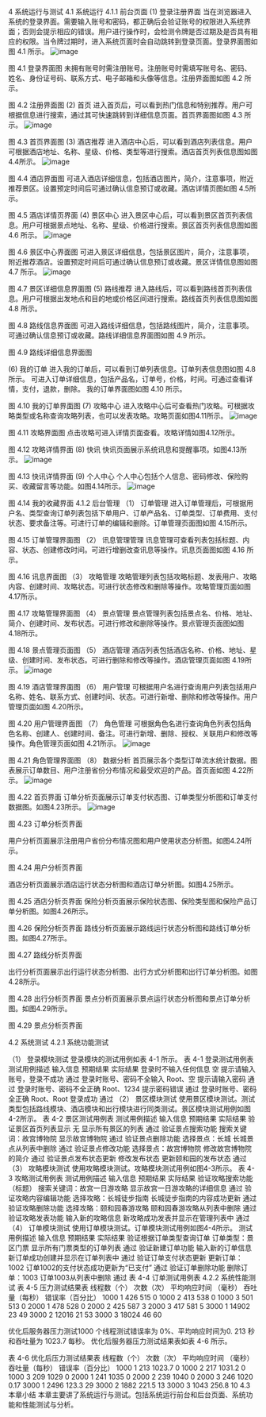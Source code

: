 4	系统运行与测试
4.1	系统运行
4.1.1	前台页面
(1)	登录注册界面
当在浏览器进入系统的登录界面。需要输入账号和密码，都正确后会验证账号的权限进入系统界面；否则会提示相应的错误。用户进行操作时，会检测令牌是否过期及是否具有相应的权限。当令牌过期时，进入系统页面时会自动跳转到登录页面。登录界面图如图 4.1 所示。
![image](https://github.com/znwhyzzq/GO-TO-TOURISM/assets/107784498/734faf20-e9f2-4ce4-bb22-1a55cf2c44aa)

图 4.1 登录界面图
未拥有账号时需注册账号。注册账号时需填写账号名、密码、姓名、身份证号码、联系方式、电子邮箱和头像等信息。注册界面图如图 4.2 所示。
 
图 4.2 注册界面图
(2)	首页
进入首页后，可以看到热门信息和特别推荐。用户可根据信息进行搜索，通过其可快速跳转到详细信息页面。首页界面图如图 4.3 所示。
 ![image](https://github.com/znwhyzzq/GO-TO-TOURISM/assets/107784498/1a092f2f-26c9-41b2-8be1-6ad7ea326427)

图 4.3 首页界面图
(3)	酒店推荐
进入酒店中心后，可以看到酒店列表信息。用户可根据酒店地址、名称、星级、价格、类型等进行搜索。酒店首页列表信息图如图 4.4所示。
 ![image](https://github.com/znwhyzzq/GO-TO-TOURISM/assets/107784498/188f902a-b726-4760-8faa-39f3c7b22f29)

图 4.4 酒店界面图
可进入酒店详细信息，包括酒店图片，简介，注意事项，附近推荐景区。设置预定时间后可通过确认信息预订或收藏。酒店详情页图如图 4.5所示。
 
图 4.5 酒店详情页界面
(4)	景区中心
进入景区中心后，可以看到景区首页列表信息。用户可根据景点地址、名称、星级、价格进行搜索。景区首页列表信息图如图 4.6 所示。
 ![image](https://github.com/znwhyzzq/GO-TO-TOURISM/assets/107784498/869a7f24-54cb-4c03-a5ae-f7c7077993ce)

图 4.6 景区中心界面图
可进入景区详细信息，包括景区图片，简介，注意事项，附近推荐酒店。设置预定时间后可通过确认信息预订或收藏。景区详情信息图如图 4.7 所示。
 ![image](https://github.com/znwhyzzq/GO-TO-TOURISM/assets/107784498/8687db4d-0900-407b-8e31-80c60a439aa0)

图 4.7 景区详细信息界面图
(5)	路线推荐
进入路线后，可以看到路线首页列表信息。用户可根据出发地点和目的地或价格区间进行搜索。路线首页列表信息图如图 4.8 所示。
 
图 4.8 路线信息界面图
可进入路线详细信息，包括路线图片，简介，注意事项。可通过确认信息预订或收藏。路线详细信息界面图如图 4.9 所示。

图 4.9 路线详细信息界面图

(6)	我的订单
进入我的订单后，可以看到订单列表信息。订单列表信息图如图 4.8 所示。
可进入订单详细信息，包括产品名，订单号，价格，时间。可通过查看详情，支付，退款，删除。
我的订单界面图如图 4.10 所示。
 
图 4.10 我的订单界面图
(7)	攻略中心
进入攻略中心后可查看热门攻略。可根据攻略类型或名称查询攻略列表，也可以发表攻略。攻略页面如图4.11所示。
 ![image](https://github.com/znwhyzzq/GO-TO-TOURISM/assets/107784498/4f66cdd7-fb4e-4ccc-88b2-aff516e4b367)

图 4.11 攻略界面图
点击攻略可进入详情页面查看。攻略详情如图4.12所示。
 
图 4.12 攻略详情界面
(8)	快讯
快讯页面展示系统讯息和提醒事项。如图4.13所示。
 ![image](https://github.com/znwhyzzq/GO-TO-TOURISM/assets/107784498/fa11f78c-9b53-42a5-8deb-631f27c967d9)

图 4.13 快讯详情界面
(9)	个人中心
个人中心包括个人信息、密码修改、保险购买、收藏留言等功能。如图4.14所示。
 ![image](https://github.com/znwhyzzq/GO-TO-TOURISM/assets/107784498/505ef3f9-50cd-4039-9dd5-f2dfd0bc1b06)

图 4.14 我的收藏界面
4.1.2	后台管理
（1）	订单管理
进入订单管理后，可根据用户名、类型查询订单列表包括下单用户、订单产品名、订单类型、订单费用、支付状态、要求备注等。可进行订单的编辑和删除。订单管理页面图如图 4.15所示。
 
图 4.15 订单管理界面图
（2）	讯息管理管理
讯息管理可查看列表包括标题、内容、状态、创建修改时间。可进行增删改查讯息等操作。讯息页面图如图 4.16 所示。
 

图 4.16 讯息界面图
（3）	攻略管理
攻略管理列表包括攻略标题、发表用户、攻略内容、创建时间、攻略状态。可进行状态修改和删除等操作。攻略管理页面如图 4.17所示。
 
图 4.17 攻略管理界面图
（4）	景点管理
景点管理列表包括景点名、价格、地址、简介、创建时间、发布状态。可进行修改和删除等操作。景点管理页面图如图 4.18所示。
 

图 4.18 景点管理页面图
（5）	酒店管理
酒店列表包括酒店名称、价格、地址、星级、创建时间、发布状态。可进行删除和修改等操作。酒店管理页面如图 4.19所示。
 ![image](https://github.com/znwhyzzq/GO-TO-TOURISM/assets/107784498/ad0214d3-ea2d-4ce5-8048-94828af134db)

图 4.19 酒店管理界面图
（6）	用户管理
可根据用户名进行查询用户列表包括用户名称、姓名、联系方式、创建时间、状态。可进行新增、删除和修改等操作。用户管理页面如图 4.20所示。

 
图 4.20 用户管理界面图
（7）	角色管理
可根据角色名进行查询角色列表包括角色名称、创建人、创建时间、备注。可进行新增、删除、授权、关联用户和修改等操作。角色管理页面如图 4.21所示。
 ![image](https://github.com/znwhyzzq/GO-TO-TOURISM/assets/107784498/a2448d99-a0c6-4f06-8517-5d4be4400bea)

图 4.21 角色管理界面图
（8）	数据分析
首页展示各个类型订单流水统计数据。图表展示订单数目、用户注册省份分布情况和最受欢迎的产品。首页面如图 4.22所示。
 ![image](https://github.com/znwhyzzq/GO-TO-TOURISM/assets/107784498/41316077-dcce-4ee3-be72-d60f127e291b)

图 4.22 首页界面
订单分析页面展示订单支付状态图、订单类型分析图和订单支付数据图。如图4.23所示。
 ![image](https://github.com/znwhyzzq/GO-TO-TOURISM/assets/107784498/01547c0b-52a2-4eaf-b3cb-a07d9aaa18f7)

图 4.23 订单分析页界面


用户分析页面展示注册用户省份分布情况图和用户使用状态分析图。如图4.24所示。
 
图 4.24 用户分析页界面

酒店分析页面展示酒店运行状态分析图和酒店订单分析图。如图4.25所示。
 
图 4.25 酒店分析页界面
保险分析页面展示保险状态图、保险类型图和保险产品订单分析图。如图4.26所示。

 

图 4.26 保险分析页界面
路线分析页面展示路线运行状态分析图和路线订单分析图。如图4.27所示。
 
图 4.27 路线分析页界面

出行分析页面展示出行运行状态分析图、出行方式分析图和出行订单分析图。如图4.28所示。
 
图 4.28 出行分析页界面
景点分析页面展示景点运行状态分析图和景点订单分析图。如图4.29所示。
 
图 4.29 景点分析页界面

4.2	系统测试
4.2.1	 系统功能测试

（1）	登录模块测试
登录模块的测试用例如表 4-1 所示。
表 4-1 登录测试用例表
测试用例描述	输入信息	预期结果	实际结果
登录时不输入任何信息	空	提示请输入账号，登录不成功	通过
登录时账号、密码不全输入	Root、空	提示请输入密码	通过
登录时账号、密码不全正确	Root、1234	提示密码错误	通过
登录时账号、密码全正确	Root、Root	登录成功	通过
（2）	景区模块测试
使用景区模块测试。测试类型包括路线模块、酒店模块和出行模块进行同类测试。景区模块测试用例如图4-2所示。
表 4-2 景区测试用例表
测试用例描述	输入信息	预期结果	实际结果
验证景区首页列表显示	无	显示所有景区的列表	通过
验证景点搜索功能	搜索关键词：故宫博物院	显示故宫博物院	通过
验证景点删除功能	选择景点：长城	长城景点从列表中删除	通过
验证景点修改功能	选择景点：故宫博物院	修改故宫博物院的简介	通过
验证景点发布状态更新	修改发布状态	更新颐和园的发布状态	通过
（3）	攻略模块测试
使用攻略模块测试。攻略模块测试用例如图4-3所示。
表 4-3 攻略测试用例表
测试用例描述	输入信息	预期结果	实际结果
验证攻略搜索功能（标题）	搜索关键词：故宫一日游攻略	显示故宫一日游攻略的详细信息	通过
验证攻略内容编辑功能	选择攻略：长城徒步指南	长城徒步指南的内容成功更新	通过
验证攻略删除功能	选择攻略：颐和园春游攻略	颐和园春游攻略从列表中删除	通过
验证攻略发表功能	输入新的攻略信息	新攻略成功发表并显示在管理列表中	通过
（4）	订单模块测试
使用订单模块测试。订单模块测试用例如图4-4所示。
测试用例描述	输入信息	预期结果	实际结果
验证根据订单类型查询订单	订单类型：景区门票	显示所有门票类型的订单列表	通过
验证新建订单功能	输入新的订单信息	新订单成功创建并显示在订单列表中	通过
验证订单支付状态更新	更新订单：1002	订单1002的支付状态成功更新为“已支付”	通过
验证订单删除功能	删除订单：1003	订单1003从列表中删除	通过
表 4-4 订单测试用例表
4.2.2	系统性能测试
表 4-5 压力测试结果表
线程数（个）	次数（次）	平均响应时间
（毫秒）	吞吐量（每秒）	错误率（百分比）
1000	1	426	515	0
1000	2	413	538	0
1000	3	501	513	0
2000	1	478	528	0
2000	2	425	587	3
2000	3	417	581	5
3000	1	14902	23	49
3000	2	12016	21	53
3000	3	18024	46	60

优化后服务器压力测试1000 个线程测试错误率为 0%、平均响应时间为0. 213 秒和吞吐量为 1023.7 每秒。 优化后服务器压力测试结果表如表 4-6 所示。

表 4-6 优化后压力测试结果表
线程数（个）	次数（次）	平均响应时间
（毫秒）	吞吐量（每秒）	错误率（百分比）
1000	1	213	1023.7	0
1000	2	217	1031.2	0
1000	3	209	1029	0
2000	1	241	1035	0
2000	2	239	1040	0
2000	3	246	1020	0.17
3000	1	2496	123.3	29
3000	2	1882	221.5	13
3000	3	1043	256.8	10
4.3	本章小结
本章主要讲了系统运行与测试。包括系统运行前台和后台页面、系统功能和性能测试与分析。
 
